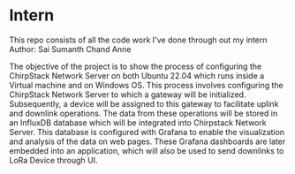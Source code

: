 # Intern
This repo consists of all the code work I've done through out my intern
Author: Sai Sumanth Chand Anne

The objective of the project is to show the process of configuring the ChirpStack Network Server on both Ubuntu 22.04 which runs inside a Virtual machine and on Windows OS. This process involves configuring the ChirpStack Network Server to which a gateway will be initialized. Subsequently, a device will be assigned to this gateway to facilitate uplink and downlink operations. The data from these operations will be stored in an InfluxDB database which will be integrated into Chirpstack Network Server. This database is configured with Grafana to enable the visualization and analysis of the data on web pages. These Grafana dashboards are later embedded into an application, which will also be used to send downlinks to LoRa Device through UI.
